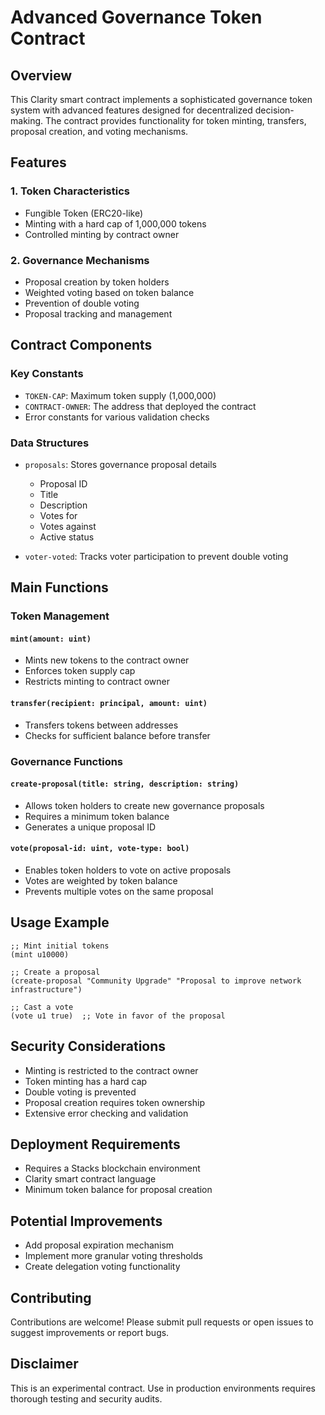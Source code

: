 # Advanced Governance Token Contract

## Overview

This Clarity smart contract implements a sophisticated governance token system with advanced features designed for decentralized decision-making. The contract provides functionality for token minting, transfers, proposal creation, and voting mechanisms.

## Features

### 1. Token Characteristics
- Fungible Token (ERC20-like)
- Minting with a hard cap of 1,000,000 tokens
- Controlled minting by contract owner

### 2. Governance Mechanisms
- Proposal creation by token holders
- Weighted voting based on token balance
- Prevention of double voting
- Proposal tracking and management

## Contract Components

### Key Constants
- `TOKEN-CAP`: Maximum token supply (1,000,000)
- `CONTRACT-OWNER`: The address that deployed the contract
- Error constants for various validation checks

### Data Structures
- `proposals`: Stores governance proposal details
  - Proposal ID
  - Title
  - Description
  - Votes for
  - Votes against
  - Active status

- `voter-voted`: Tracks voter participation to prevent double voting

## Main Functions

### Token Management
#### `mint(amount: uint)`
- Mints new tokens to the contract owner
- Enforces token supply cap
- Restricts minting to contract owner

#### `transfer(recipient: principal, amount: uint)`
- Transfers tokens between addresses
- Checks for sufficient balance before transfer

### Governance Functions
#### `create-proposal(title: string, description: string)`
- Allows token holders to create new governance proposals
- Requires a minimum token balance
- Generates a unique proposal ID

#### `vote(proposal-id: uint, vote-type: bool)`
- Enables token holders to vote on active proposals
- Votes are weighted by token balance
- Prevents multiple votes on the same proposal

## Usage Example

```clarity
;; Mint initial tokens
(mint u10000)

;; Create a proposal
(create-proposal "Community Upgrade" "Proposal to improve network infrastructure")

;; Cast a vote
(vote u1 true)  ;; Vote in favor of the proposal
```

## Security Considerations
- Minting is restricted to the contract owner
- Token minting has a hard cap
- Double voting is prevented
- Proposal creation requires token ownership
- Extensive error checking and validation

## Deployment Requirements
- Requires a Stacks blockchain environment
- Clarity smart contract language
- Minimum token balance for proposal creation

## Potential Improvements
- Add proposal expiration mechanism
- Implement more granular voting thresholds
- Create delegation voting functionality

## Contributing
Contributions are welcome! Please submit pull requests or open issues to suggest improvements or report bugs.

## Disclaimer
This is an experimental contract. Use in production environments requires thorough testing and security audits.
